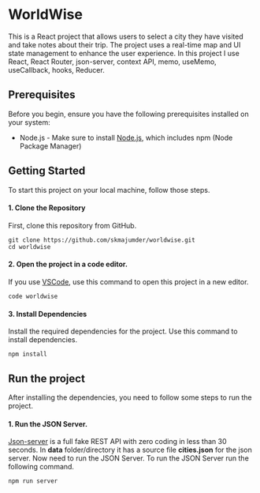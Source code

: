 # WorldWise

This is a React project that allows users to select a city they have visited and take notes about their trip. The project uses a real-time map and UI state management to enhance the user experience. In this project I use React, React Router, json-server, context API, memo, useMemo, useCallback, hooks, Reducer.

## Prerequisites

Before you begin, ensure you have the following prerequisites installed on your system:

- Node.js - Make sure to install [Node.js](https://nodejs.org/en), which includes npm (Node Package Manager)

## Getting Started

To start this project on your local machine, follow those steps.

#### 1. Clone the Repository

First, clone this repository from GitHub.

```
git clone https://github.com/skmajumder/worldwise.git
cd worldwise
```

#### 2. Open the project in a code editor.

If you use [VSCode](https://code.visualstudio.com/download), use this command to open this project in a new editor.

```
code worldwise
```

#### 3. Install Dependencies

Install the required dependencies for the project. Use this command to install dependencies.

```
npm install
```

## Run the project

After installing the dependencies, you need to follow some steps to run the project.

#### 1. Run the JSON Server.

[Json-server](https://www.npmjs.com/package/json-server) is a full fake REST API with zero coding in less than 30 seconds. In **data** folder/directory it has a source file **cities.json** for the json server. Now need to run the JSON Server. To run the JSON Server run the following command.

```
npm run server
```